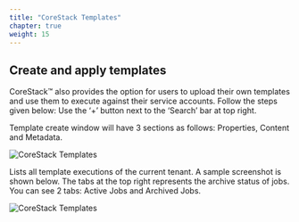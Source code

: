 ```yaml
---
title: "CoreStack Templates"
chapter: true
weight: 15
---
```


## Create and apply templates

CoreStack™ also provides the option for users to upload their own templates and use them to execute against their service accounts. Follow the steps given below: Use the ‘+’ button next to the ‘Search’ bar at top right.

Template create window will have 3 sections as follows: Properties, Content and Metadata.

![CoreStack Templates](../images/cs_crtemp1.png "CoreStack Templates")

Lists all template executions of the current tenant. A sample screenshot is shown below. The tabs at the top right represents the archive status of jobs. You can see 2 tabs: Active Jobs and Archived Jobs.​

![CoreStack Templates](../images/cs_crtemp2.png "CoreStack Templates")
